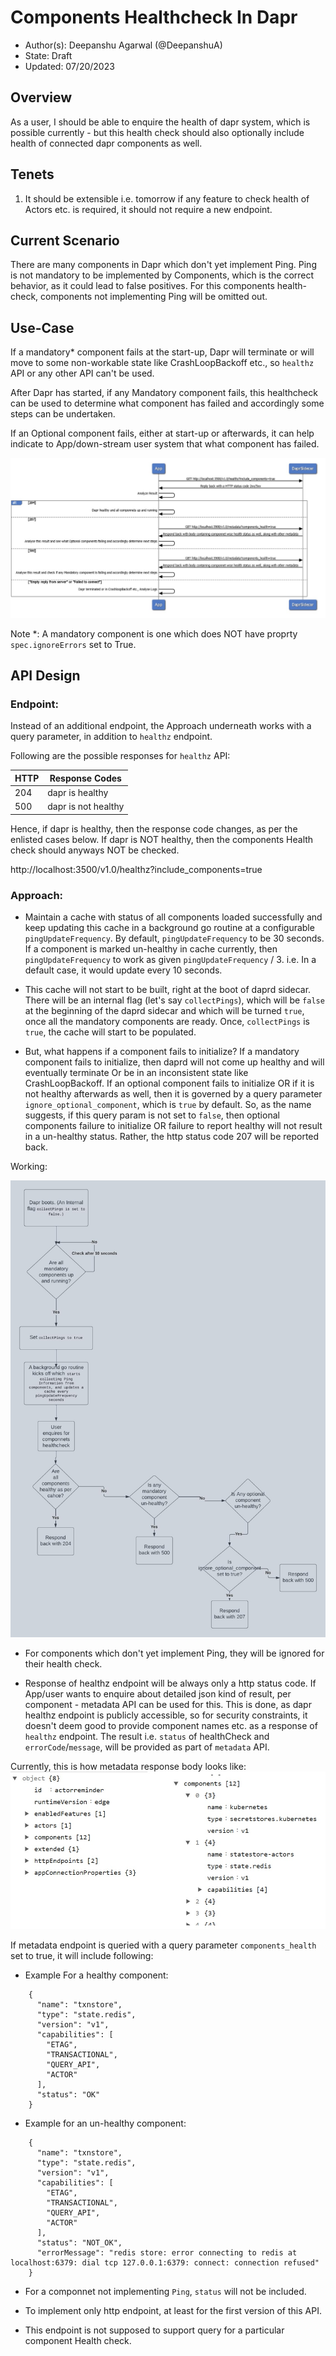 # Components Healthcheck In Dapr

* Author(s): Deepanshu Agarwal (@DeepanshuA)
* State: Draft
* Updated: 07/20/2023

## Overview
As a user, I should be able to enquire the health of dapr system, which is possible currently - but this health check should also optionally include health of connected dapr components as well.

## Tenets
1. It should be extensible i.e. tomorrow if any feature to check health of Actors etc. is required, it should not require a new endpoint.

## Current Scenario
There are many components in Dapr which don't yet implement Ping. 
Ping is not mandatory to be implemented by Components, which is the correct behavior, as it could lead to false positives.
For this components health-check, components not implementing Ping will be omitted out.

## Use-Case
If a mandatory* component fails at the start-up, Dapr will terminate or will move to some non-workable state like CrashLoopBackoff etc., so `healthz` API or any other API can't be used.

After Dapr has started, if any Mandatory component fails, this healthcheck can be used to determine what component has failed and accordingly some steps can be undertaken.

If an Optional component fails, either at start-up or afterwards, it can help indicate to App/down-stream user system that what component has failed.

![App Usecase](./resources/0010-R-components-healthcheck/comp_Healthcheck.jpg)

Note *: A mandatory component is one which does NOT have proprty `spec.ignoreErrors` set to True.

## API Design
### Endpoint:
Instead of an additional endpoint, the Approach underneath works with a query parameter, in addition to `healthz` endpoint.

Following are the possible responses for `healthz` API:

| HTTP | Response Codes | 
| -------- | -------- | 
| 204     | dapr is healthy     | 
| 500     | dapr is not healthy     | 

Hence, if dapr is healthy, then the response code changes, as per the enlisted cases below.
If dapr is NOT healthy, then the components Health check should anyways NOT be checked.

http://localhost:3500/v1.0/healthz?include_components=true

### Approach: 
- Maintain a cache with status of all components loaded successfully and keep updating this cache in a background go routine at a configurable `pingUpdateFrequency`. By default, `pingUpdateFrequency` to be 30 seconds.
If a component is marked un-healthy in cache currently, then `pingUpdateFrequency` to work as given `pingUpdateFrequency` / 3. i.e. In a default case, it would update every 10 seconds.

- This cache will not start to be built, right at the boot of daprd sidecar. There will be an internal flag (let's say `collectPings`), which will be `false` at the beginning of the daprd sidecar and which will be turned `true`, once all the mandatory components are ready.
Once, `collectPings` is `true`, the cache will start to be populated.

- But, what happens if a component fails to initialize? 
If a mandatory component fails to initialize, then daprd will not come up healthy and will eventually terminate Or be in an inconsistent state like CrashLoopBackoff.
If an optional component fails to initialize OR if it is not healthy afterwards as well, then it is governed by a query parameter `ignore_optional_component`, which is `true` by default. So, as the name suggests, if this query param is not set to `false`, then optional components failure to initialize OR failure to report healthy will not result in a un-healthy status. Rather, the http status code 207 will be reported back.

Working:

![Internal Working](./resources/0010-R-components-healthcheck/comp_hcheck_working.jpeg)


- For components which don't yet implement Ping, they will be ignored for their health check.

- Response of healthz endpoint will be always only a http status code.
If App/user wants to enquire about detailed json kind of result, per component - metadata API can be used for this.
This is done, as dapr healthz endpoint is publicly accessible, so for security constraints, it doesn't deem good to provide component names etc. as a response of `healthz` endpoint.
The result i.e. `status` of healthCheck and `errorCode`/`message`, will be provided as part of `metadata` API.

Currently, this is how metadata response body looks like:
![Metadata](./resources/0010-R-components-healthcheck/metadata_current.jpg)

If metadata endpoint is queried with a query parameter `components_health` set to true, it will include following:
- Example For a healthy component:
```
	{
      "name": "txnstore",
      "type": "state.redis",
	  "version": "v1",
	  "capabilities": [
        "ETAG",
        "TRANSACTIONAL",
        "QUERY_API",
        "ACTOR"
      ],
      "status": "OK"
    }
```
- Example for an un-healthy component:
```
	{
      "name": "txnstore",
      "type": "state.redis",
	  "version": "v1",
	  "capabilities": [
        "ETAG",
        "TRANSACTIONAL",
        "QUERY_API",
        "ACTOR"
      ],
      "status": "NOT_OK",
      "errorMessage": "redis store: error connecting to redis at localhost:6379: dial tcp 127.0.0.1:6379: connect: connection refused"
    }
```
- For a componnet not implementing `Ping`, `status` will not be included.


- To implement only http endpoint, at least for the first version of this API.

- This endpoint is not supposed to support query for a particular component Health check.
